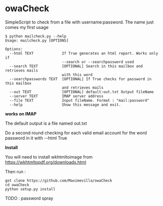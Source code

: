 # owaCheck
SimpleScript to check from a file with username:password. The name just comes my first usage

~~~~
$ python mailcheck.py --help                                                
Usage: mailcheck.py [OPTIONS]

Options:
  --html TEXT             If True generates an html report. Works only if
                          --search or --searchpassword used
  --search TEXT           [OPTIONAL] Search in this mailbox and retrieves mails
                          with this word
  --searchpasswords TEXT  [OPTIONAL] If True checks for password in this mailbox
                          and retrieves mails
  --out TEXT              [OPTIONAL] default:out.txt Output fileName 
  --server TEXT           IMAP server address
  --file TEXT             Input fileName. Format : "mail:password"
  --help                  Show this message and exit.                                                                                           
~~~~

**works on IMAP**

The default output is a file named out.txt

Do a second round checking for each valid email account for the word password in it with --html True

**Install**

You will need to install wkhtmltoimage from https://wkhtmltopdf.org/downloads.html

Then run :

~~~~
got clone https://github.com/Maximevilla/owaCheck
cd owaCheck
python setup.py install
~~~~

TODO : password spray
